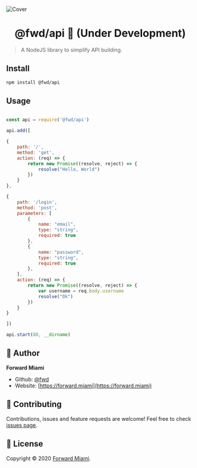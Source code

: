 ![Cover](https://raw.githubusercontent.com/fwd/api/master/.github/cover.png)

<h1 align="center">@fwd/api 🧩 (Under Development)</h1>

> A NodeJS library to simplify API building.

## Install

```sh
npm install @fwd/api
```

## Usage

```js

const api = require('@fwd/api')

api.add([

{
	path: '/',
	method: 'get',
	action: (req) => {
		return new Promise((resolve, reject) => {
			resolve("Hello, World")
		})
	}
},

{
	path: '/login',
	method: 'post',
	parameters: [
		{
			name: "email",
			type: "string",
			required: true
		},
		{
			name: "password",
			type: "string",
			required: true
		},
	],
	action: (req) => {
		return new Promise((resolve, reject) => {
			var username = req.body.username
			resolve("Ok")
		})
	}
}

])

api.start(80, __dirname)

```

## 👤 Author

**Forward Miami**

* Github: [@fwd](https://github.com/fwd)
* Website: [https://forward.miami](https://forward.miami)

## 🤝 Contributing

Contributions, issues and feature requests are welcome! Feel free to check [issues page](https://github.com/fwd/api/issues).

## 📝 License

Copyright © 2020 [Forward Miami](https://forward.miami).
